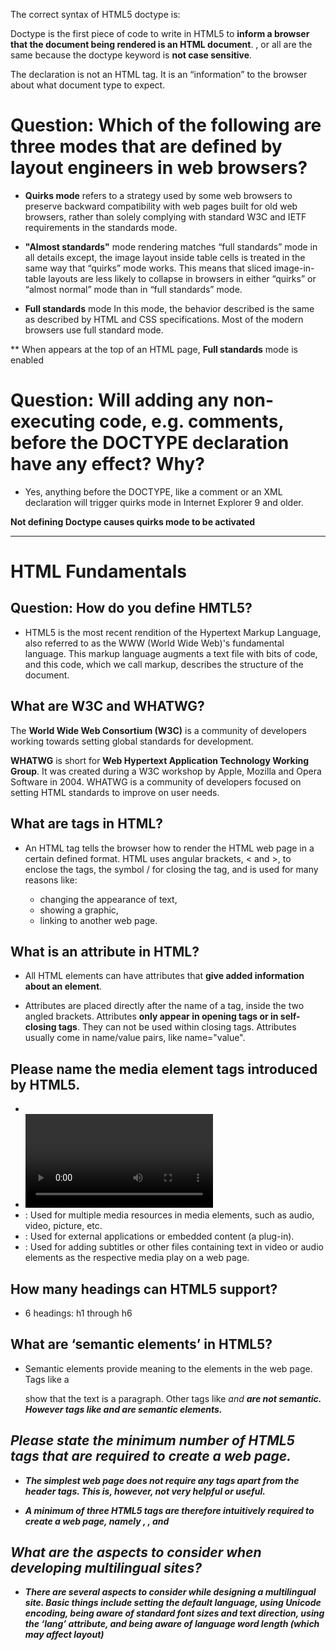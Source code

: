 The correct syntax of HTML5 doctype is:

<!Doctype HTML>

Doctype is the first piece of code to write in HTML5 to **inform a browser that the document being rendered is an HTML document**. <!doctype html>, <!Doctype HTML> or <!DOCTYPE HTML> all are the same because the doctype keyword is **not case sensitive**.

The declaration is not an HTML tag. It is an “information” to the browser about what document type to expect.


# Question: Which of the following are three modes that are defined by layout engineers in web browsers?

- **Quirks mode** refers to a strategy used by some web browsers to preserve backward compatibility with web pages built for old web browsers, rather than solely complying with standard W3C and IETF requirements in the standards mode.

- **"Almost standards"** mode rendering matches “full standards” mode in all details except, the image layout inside table cells is treated in the same way that “quirks” mode works. This means that sliced image-in-table layouts are less likely to collapse in browsers in either “quirks” or “almost normal” mode than in “full standards” mode.

- **Full standards** mode In this mode, the behavior described is the same as described by HTML and CSS specifications. Most of the modern browsers use full standard mode.

** When <!Doctype HTML> appears at the top of an HTML page, **Full standards** mode is enabled


# Question: Will adding any non-executing code, e.g. comments, before the DOCTYPE declaration have any effect? Why?

- Yes, anything before the DOCTYPE, like a comment or an XML declaration will trigger quirks mode in Internet Explorer 9 and older.

**Not defining Doctype causes quirks mode to be activated**

---

# HTML Fundamentals

## Question: How do you define HMTL5?

- HTML5 is the most recent rendition of the Hypertext Markup Language, also referred to as the WWW (World Wide Web)'s fundamental language. This markup language augments a text file with bits of code, and this code, which we call markup, describes the structure of the document.

## What are W3C and WHATWG?

The **World Wide Web Consortium (W3C)** is a community of developers working towards setting global standards for development.

**WHATWG** is short for **Web Hypertext Application Technology Working Group**. It was created during a W3C workshop by Apple, Mozilla and Opera Software in 2004. WHATWG is a community of developers focused on setting HTML standards to improve on user needs.


## What are tags in HTML?

- An HTML tag tells the browser how to render the HTML web page in a certain defined format. HTML uses angular brackets, < and >, to enclose the tags, the symbol / for closing the tag, and is used for many reasons like:

    - changing the appearance of text,
    - showing a graphic,
    - linking to another web page.

## What is an attribute in HTML?

- All HTML elements can have attributes that **give added information about an element**.

- Attributes are placed directly after the name of a tag, inside the two angled brackets. Attributes **only appear in opening tags or in self-closing tags**. They can not be used within closing tags. Attributes usually come in name/value pairs, like name="value".

## Please name the media element tags introduced by HTML5.

- <audio>: Used for multimedia like sounds, audio streams, or music, embed audio content without any additional plug-in requirement like the flash player.
- <video>: Used for video content like video streams or movie clips, embed video content, etc.
- <source>: Used for multiple media resources in media elements, such as audio, video, picture, etc.
- <embed>: Used for external applications or embedded content (a plug-in).
- <track>: Used for adding subtitles or other files containing text in video or audio elements as the respective media play on a web page.

## How many headings can HTML5 support?

- 6 headings: h1 through h6

## What are ‘semantic elements’ in HTML5?

- Semantic elements provide meaning to the elements in the web page. Tags like a <p> show that the text is a paragraph. Other tags like <i> and <b> are not semantic. However tags like <em> and <strong> are semantic elements.

## Please state the minimum number of HTML5 tags that are required to create a web page.

- The *simplest* web page does not require any tags apart from the header tags. This is, however, not very helpful or useful.

- A minimum of three HTML5 tags are therefore intuitively required to create a web page, namely <head>, <body>, and <html>

## What are the aspects to consider when developing multilingual sites?

- There are several aspects to consider while designing a multilingual site. Basic things include setting the default language, using Unicode encoding, being aware of standard font sizes and text direction, using the ‘lang’ attribute, and being aware of language word length (which may affect layout)

